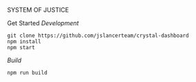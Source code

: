SYSTEM OF JUSTICE

Get Started
*Development*
```
git clone https://github.com/jslancerteam/crystal-dashboard
npm install
npm start
```

*Build*
```
npm run build
```
